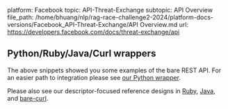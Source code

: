 platform: Facebook
topic: API-Threat-Exchange
subtopic: API Overview
file_path: /home/bhuang/nlp/rag-race-challenge2-2024/platform-docs-versions/Facebook_API-Threat-Exchange/API Overview.md
url: https://developers.facebook.com/docs/threat-exchange/api


## Python/Ruby/Java/Curl wrappers

The above snippets showed you some examples of the bare REST API. For an easier path to integration please see [our Python wrapper](https://l.facebook.com/l.php?u=https%3A%2F%2Fgithub.com%2Ffacebook%2FThreatExchange%2Fblob%2Fmaster%2Fpython-threatexchange%2FREADME.md&h=AT0jk770feJ0r-RTGamjatv0K3tKdbs1g5_tWOJUaomxycr2KabfltG4dSC_DXYG4GjNMhK4i0TOT27dT-cgP5EusjIQPxcopVSsTjUJz5kDi6aajfaVvHYABz3arEAmHqu2r-kQ0DPD2PHk).

Please also see our descriptor-focused reference designs in [Ruby](https://l.facebook.com/l.php?u=https%3A%2F%2Fgithub.com%2Ffacebook%2FThreatExchange%2Ftree%2Fmaster%2Fapi-reference-examples%2Fruby%2Fte-tag-query%2FREADME.md&h=AT1skcv6YPQQkMZL91_37PNcQ8WK-2zaG94ogyO64OkxZLTMFQFOFV65vSFQkH2_rvbf_9aKXOU9_mKoifm8DgGOiQzLCFlQFKOKupqNR_VoLCB-btVMdvP_tYmLopYy212f776kp64QoytM), [Java](https://l.facebook.com/l.php?u=https%3A%2F%2Fgithub.com%2Ffacebook%2FThreatExchange%2Ftree%2Fmaster%2Fapi-reference-examples%2Fjava%2Fte-tag-query%2FREADME.md&h=AT3QfjT162GBj30ctsPhh3GlMM9XiJ-jItAinzOMY5g5s2TpLdw8bYpnkshMuv8lvnYboWQdAaIE9ACx6_8sxllSW_JFKnWLC5O7PaMFoyLkWi25c-SLXYkxHyPyr7-ZI4KSTRIFYrKIdPbR), and [bare-curl](https://l.facebook.com/l.php?u=https%3A%2F%2Fgithub.com%2Ffacebook%2FThreatExchange%2Ftree%2Fmaster%2Fapi-reference-examples%2Fcurl%2Fte-tag-query%2FREADME.md&h=AT0-S4dyeJLPdpz_GGpfWZI38--TPeqwGTru3e89DCK7BCAoPXLjv-os_JG_0HwaTcIRmRVgNC6DOmbqTRgjXAQL_msPTdI2eO2ENlLHRsYN2HTAOCi5etVYkJCHDqMtBCMiN1t32KtsKVre).